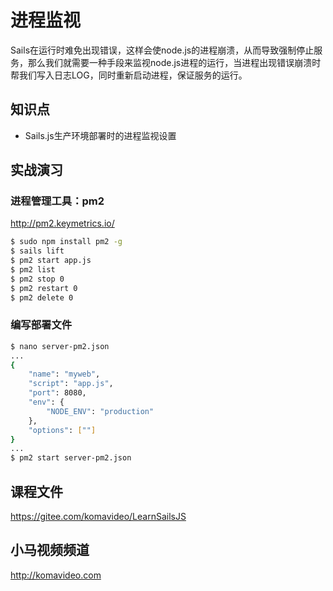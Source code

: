 进程监视
=======

Sails在运行时难免出现错误，这样会使node.js的进程崩溃，从而导致强制停止服务，那么我们就需要一种手段来监视node.js进程的运行，当进程出现错误崩溃时帮我们写入日志LOG，同时重新启动进程，保证服务的运行。

## 知识点

* Sails.js生产环境部署时的进程监视设置

## 实战演习

### 进程管理工具：pm2

http://pm2.keymetrics.io/

~~~bash
$ sudo npm install pm2 -g
$ sails lift
$ pm2 start app.js
$ pm2 list
$ pm2 stop 0
$ pm2 restart 0
$ pm2 delete 0
~~~

### 编写部署文件

~~~bash
$ nano server-pm2.json
...
{
    "name": "myweb",
    "script": "app.js",
    "port": 8080,
    "env": {
        "NODE_ENV": "production"
    },
    "options": [""]
}
...
$ pm2 start server-pm2.json
~~~

## 课程文件

https://gitee.com/komavideo/LearnSailsJS

## 小马视频频道

http://komavideo.com
